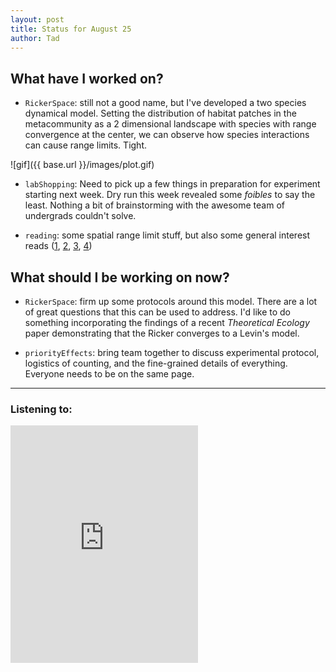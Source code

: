 ```yaml
---
layout: post
title: Status for August 25
author: Tad
---
```


## What have I worked on?

* `RickerSpace`: still not a good name, but I've developed a two species dynamical model. Setting the distribution of habitat patches in the metacommunity as a 2 dimensional landscape with species with range convergence at the center, we can observe how species interactions can cause range limits. Tight.

![gif]({{ base.url }}/images/plot.gif)

* `labShopping`: Need to pick up a few things in preparation for experiment starting next week. Dry run this week revealed some _foibles_ to say the least. Nothing a bit of brainstorming with the awesome team of undergrads couldn't solve.

* `reading`: some spatial range limit stuff, but also some general interest reads ([1](http://biorxiv.org/content/biorxiv/early/2016/08/23/070789.full.pdf), [2](http://www.annualreviews.org/doi/pdf/10.1146/annurev-phyto-080615-095959), [3](https://peerj.com/articles/2367/?utm_source=summary_email_publication&utm_medium=email&utm_campaign=connection), [4](https://www.researchgate.net/profile/Matias_Arim/publication/272525228_Disentangling_the_effects_of_local_and_regional_processes_on_biodiversity_patterns_through_taxon-contingent_metacommunity_network_analysis/links/54ebb97c0cf2a030519498a0.pdf))



## What should I be working on now?

* `RickerSpace`: firm up some protocols around this model. There are a lot of great questions that this can be used to address. I'd like to do something incorporating the findings of a recent _Theoretical Ecology_ paper demonstrating that the Ricker converges to a Levin's model.

* `priorityEffects`: bring team together to discuss experimental protocol, logistics of counting, and the fine-grained details of everything. Everyone needs to be on the same page.




---

### Listening to:
 <iframe src='https://embed.spotify.com/?uri=spotify%3Atrack%3A7ofZgS5xDW0XodfjaXWvZG' width='300' height='380' frameborder='0' allowtransparency='true'></iframe>
 <i class='fa fa-code' style='color:pink'></i>
